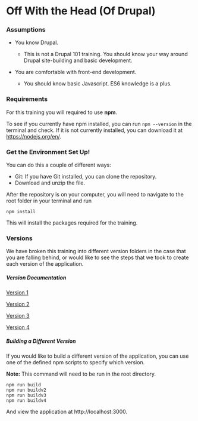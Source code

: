 # Off With the Head (Of Drupal)

### Assumptions
* You know Drupal.
    * This is not a Drupal 101 training. You should know your way around Drupal site-building and basic development.

* You are comfortable with front-end development.
    * You should know basic Javascript. ES6 knowledge is a plus.
 
 ### Requirements
 For this training you will required to use **npm**.
 
 To see if you currently have npm installed, you can run `npm --version` in the terminal and check. If it is not currently installed, you can download it at https://nodejs.org/en/.
 
 ### Get the Environment Set Up!
 You can do this a couple of different ways:
 * Git: If you have Git installed, you can clone the repository.
 * Download and unzip the file.
 
 After the repository is on your computer, you will need to  navigate to the root folder in your terminal and run 
 
    npm install
    
 This will install the packages required for the training.
 ### Versions
 We have broken this training into different version folders in the case that you are falling behind, or would like to see the steps that we took to create each version of the application.

##### Version Documentation

[Version 1](/apps/Base/README.md)

[Version 2](/apps/Checkpoint1/README.md)

[Version 3](/apps/Checkpoint2/README.md)

[Version 4](/apps/Final/README.md)

##### Building a Different Version
If you would like to build a different version of the application, you can use one of the defined npm scripts to specify which version.

**Note:** This command will need to be run in the root directory.

    npm run build
    npm run buildv2
    npm run buildv3
    npm run buildv4
    
And view the application at http://localhost:3000.

